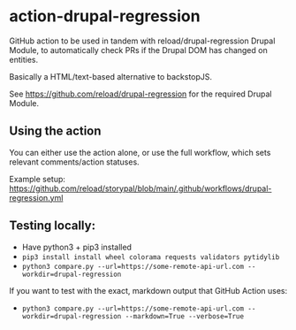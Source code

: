 # action-drupal-regression

GitHub action to be used in tandem with reload/drupal-regression Drupal Module, to automatically check PRs if the Drupal DOM has changed on entities.

Basically a HTML/text-based alternative to backstopJS.

See https://github.com/reload/drupal-regression for the required Drupal Module.

## Using the action

You can either use the action alone, or use the full workflow, which sets relevant comments/action statuses.

Example setup: https://github.com/reload/storypal/blob/main/.github/workflows/drupal-regression.yml

## Testing locally:

- Have python3 + pip3 installed
- `pip3 install install wheel colorama requests validators pytidylib`
- `python3 compare.py --url=https://some-remote-api-url.com --workdir=drupal-regression`

If you want to test with the exact, markdown output that GitHub Action uses:

- `python3 compare.py --url=https://some-remote-api-url.com --workdir=drupal-regression --markdown=True --verbose=True`
